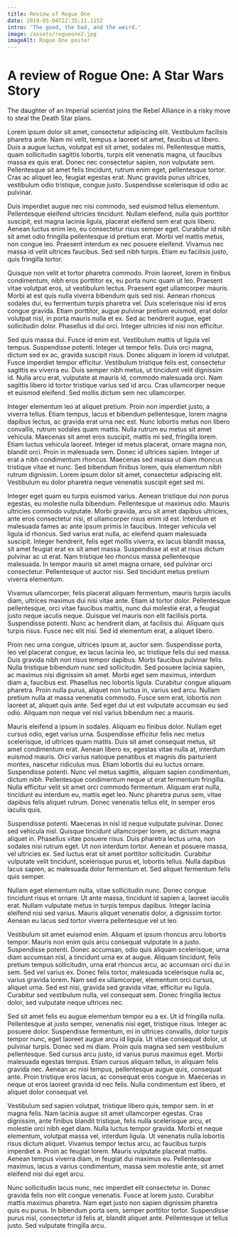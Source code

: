 ```yaml
---
title: Review of Rogue One
date: 2019-05-04T22:35:11.115Z
intro: 'The good, the bad, and the weird.'
image: /assets/rogueone2.jpg
imageAlt: Rogue One poster
---
```

# A review of Rogue One: A Star Wars Story

The daughter of an Imperial scientist joins the Rebel Alliance in a risky move to steal the Death Star plans.



Lorem ipsum dolor sit amet, consectetur adipiscing elit. Vestibulum facilisis pharetra ante. Nam mi velit, tempus a laoreet sit amet, faucibus ut libero. Duis a augue luctus, volutpat est sit amet, sodales mi. Pellentesque mattis, quam sollicitudin sagittis lobortis, turpis elit venenatis magna, ut faucibus massa ex quis erat. Donec nec consectetur sapien, non vulputate sem. Pellentesque sit amet felis tincidunt, rutrum enim eget, pellentesque tortor. Cras ac aliquet leo, feugiat egestas erat. Nunc gravida purus ultrices, vestibulum odio tristique, congue justo. Suspendisse scelerisque id odio ac pulvinar.



Duis imperdiet augue nec nisi commodo, sed euismod tellus elementum. Pellentesque eleifend ultricies tincidunt. Nullam eleifend, nulla quis porttitor suscipit, est magna lacinia ligula, placerat eleifend sem erat quis libero. Aenean luctus enim leo, eu consectetur risus semper eget. Curabitur id nibh sit amet odio fringilla pellentesque id pretium erat. Morbi vel mattis metus, non congue leo. Praesent interdum ex nec posuere eleifend. Vivamus nec massa id velit ultrices faucibus. Sed sed nibh turpis. Etiam eu facilisis justo, quis fringilla tortor.



Quisque non velit et tortor pharetra commodo. Proin laoreet, lorem in finibus condimentum, nibh eros porttitor ex, eu porta nunc quam ut leo. Praesent vitae volutpat eros, ut vestibulum lectus. Praesent eget ullamcorper mauris. Morbi at est quis nulla viverra bibendum quis sed nisi. Aenean rhoncus sodales dui, eu fermentum turpis pharetra vel. Duis scelerisque nisi id eros congue gravida. Etiam porttitor, augue pulvinar pretium euismod, erat dolor volutpat nisl, in porta mauris nulla et ex. Sed ac hendrerit augue, eget sollicitudin dolor. Phasellus id dui orci. Integer ultricies id nisi non efficitur.



Sed quis massa dui. Fusce id enim est. Vestibulum mattis ut ligula vel tempus. Suspendisse potenti. Integer ut tempor felis. Duis orci magna, dictum sed ex ac, gravida suscipit risus. Donec aliquam in lorem id volutpat. Fusce imperdiet tempor efficitur. Vestibulum tristique felis est, consectetur sagittis ex viverra eu. Duis semper nibh metus, ut tincidunt velit dignissim id. Nulla arcu erat, vulputate at mauris id, commodo malesuada orci. Nam sagittis libero id tortor tristique varius sed id arcu. Cras ullamcorper neque et euismod eleifend. Sed mollis dictum sem nec ullamcorper.



Integer elementum leo at aliquet pretium. Proin non imperdiet justo, a viverra tellus. Etiam tempus, lacus et bibendum pellentesque, lorem magna dapibus lectus, ac gravida erat urna nec est. Nunc lobortis metus non libero convallis, rutrum sodales quam mattis. Nulla rutrum eu metus sit amet vehicula. Maecenas sit amet eros suscipit, mattis mi sed, fringilla lorem. Etiam luctus vehicula laoreet. Integer id metus placerat, ornare magna non, blandit orci. Proin in malesuada sem. Donec id ultrices sapien. Integer ut erat a nibh condimentum rhoncus. Maecenas sed massa ut diam rhoncus tristique vitae et nunc. Sed bibendum finibus lorem, quis elementum nibh rutrum dignissim. Lorem ipsum dolor sit amet, consectetur adipiscing elit. Vestibulum eu dolor pharetra neque venenatis suscipit eget sed mi.



Integer eget quam eu turpis euismod varius. Aenean tristique dui non purus egestas, eu molestie nulla bibendum. Pellentesque ut maximus odio. Mauris ultricies commodo vulputate. Morbi gravida, arcu sit amet dapibus ultricies, ante eros consectetur nisi, et ullamcorper risus enim id est. Interdum et malesuada fames ac ante ipsum primis in faucibus. Integer vehicula vel ligula id rhoncus. Sed varius erat nulla, ac eleifend quam malesuada suscipit. Integer hendrerit, felis eget mollis viverra, ex lacus blandit massa, sit amet feugiat erat ex sit amet massa. Suspendisse at est at risus dictum pulvinar ac ut erat. Nam tristique leo rhoncus massa pellentesque malesuada. In tempor mauris sit amet magna ornare, sed pulvinar orci consectetur. Pellentesque ut auctor nisi. Sed tincidunt metus pretium viverra elementum.



Vivamus ullamcorper, felis placerat aliquam fermentum, mauris turpis iaculis diam, ultrices maximus dui nisi vitae ante. Etiam id tortor dolor. Pellentesque pellentesque, orci vitae faucibus mattis, nunc dui molestie erat, a feugiat justo neque iaculis neque. Quisque vel mauris non elit facilisis porta. Suspendisse potenti. Nunc ac hendrerit diam, at facilisis dui. Aliquam quis turpis risus. Fusce nec elit nisi. Sed id elementum erat, a aliquet libero.



Proin nec urna congue, ultrices ipsum at, auctor sem. Suspendisse porta, leo vel placerat congue, ex lacus lacinia leo, ac tristique felis dui sed massa. Duis gravida nibh non risus tempor dapibus. Morbi faucibus pulvinar felis. Nulla tristique bibendum nunc sed sollicitudin. Sed posuere lacinia sapien, ac maximus nisi dignissim sit amet. Morbi eget sem maximus, interdum diam a, faucibus est. Phasellus nec lobortis ligula. Curabitur congue aliquam pharetra. Proin nulla purus, aliquet non luctus in, varius sed arcu. Nullam pretium nulla at massa venenatis commodo. Fusce sem erat, lobortis non laoreet at, aliquet quis ante. Sed eget dui ut est vulputate accumsan eu sed odio. Aliquam non neque vel nisl varius bibendum nec a mauris.



Mauris eleifend a ipsum in sodales. Aliquam eu finibus dolor. Nullam eget cursus odio, eget varius urna. Suspendisse efficitur felis nec metus scelerisque, id ultrices quam mattis. Duis sit amet consequat metus, sit amet condimentum erat. Aenean libero ex, egestas vitae nulla at, interdum euismod mauris. Orci varius natoque penatibus et magnis dis parturient montes, nascetur ridiculus mus. Etiam lobortis dui eu luctus ornare. Suspendisse potenti. Nunc vel metus sagittis, aliquam sapien condimentum, dictum nibh. Pellentesque condimentum neque ut erat fermentum fringilla. Nulla efficitur velit sit amet orci commodo fermentum. Aliquam erat nulla, tincidunt eu interdum eu, mattis eget leo. Nunc pharetra purus sem, vitae dapibus felis aliquet rutrum. Donec venenatis tellus elit, in semper eros iaculis quis.



Suspendisse potenti. Maecenas in nisl id neque vulputate pulvinar. Donec sed vehicula nisl. Quisque tincidunt ullamcorper lorem, ac dictum magna aliquet in. Phasellus vitae posuere risus. Duis pharetra lectus urna, non sodales nisi rutrum eget. Ut non interdum tortor. Aenean et posuere massa, vel ultricies ex. Sed luctus erat sit amet porttitor sollicitudin. Curabitur vulputate velit tincidunt, scelerisque purus et, lobortis tellus. Nulla dapibus lacus sapien, ac malesuada dolor fermentum et. Sed aliquet fermentum felis quis semper.



Nullam eget elementum nulla, vitae sollicitudin nunc. Donec congue tincidunt risus et ornare. Ut ante massa, tincidunt id sapien a, laoreet iaculis erat. Nullam vulputate metus in turpis tempus dapibus. Integer lacinia eleifend nisi sed varius. Mauris aliquet venenatis dolor, a dignissim tortor. Aenean eu lacus sed tortor viverra pellentesque vel ut leo.



Vestibulum sit amet euismod enim. Aliquam et ipsum rhoncus arcu lobortis tempor. Mauris non enim quis arcu consequat vulputate in a justo. Suspendisse potenti. Donec accumsan, odio quis aliquam scelerisque, urna diam accumsan nisl, a tincidunt urna ex at augue. Aliquam tincidunt, felis pretium tempus sollicitudin, urna erat rhoncus arcu, ac accumsan orci dui in sem. Sed vel varius ex. Donec felis tortor, malesuada scelerisque nulla ac, varius gravida lorem. Nam sed ex ullamcorper, elementum orci cursus, aliquet urna. Sed est nisi, gravida sed gravida vitae, efficitur eu ligula. Curabitur sed vestibulum nulla, vel consequat sem. Donec fringilla lectus dolor, sed vulputate neque ultrices nec.



Sed sit amet felis eu augue elementum tempor eu a ex. Ut id fringilla nulla. Pellentesque at justo semper, venenatis nisi eget, tristique risus. Integer ac posuere dolor. Suspendisse fermentum, mi in ultrices convallis, dolor turpis tempor nunc, eget laoreet augue arcu id ligula. Ut vitae consequat dolor, ut pulvinar turpis. Donec sed mi diam. Proin quis magna sed sem vestibulum pellentesque. Sed cursus arcu justo, id varius purus maximus eget. Morbi malesuada egestas tempus. Etiam cursus aliquam tellus, in aliquam felis gravida nec. Aenean ac nisi tempus, pellentesque augue quis, consequat ante. Proin tristique eros lacus, ac consequat eros congue in. Maecenas in neque ut eros laoreet gravida id nec felis. Nulla condimentum est libero, et aliquet dolor consequat vel.



Vestibulum sed sapien volutpat, tristique libero quis, tempor sem. In et magna felis. Nam lacinia augue sit amet ullamcorper egestas. Cras dignissim, ante finibus blandit tristique, felis nulla scelerisque arcu, et molestie orci nibh eget diam. Nulla luctus tempor gravida. Morbi et neque elementum, volutpat massa vel, interdum ligula. Ut venenatis nulla lobortis risus dictum aliquet. Vivamus tempor lectus arcu, ac faucibus turpis imperdiet a. Proin ac feugiat lorem. Mauris vulputate placerat mattis. Aenean tempus viverra diam, in feugiat dui maximus eu. Pellentesque maximus, lacus a varius condimentum, massa sem molestie ante, sit amet eleifend nisi dui eget arcu.



Nunc sollicitudin lacus nunc, nec imperdiet elit consectetur in. Donec gravida felis non elit congue venenatis. Fusce at lorem justo. Curabitur mattis maximus pharetra. Nam eget justo non sapien dignissim pharetra quis eu purus. In bibendum porta sem, semper porttitor tortor. Suspendisse purus nisl, consectetur id felis at, blandit aliquet ante. Pellentesque ut tellus justo. Sed vulputate fringilla arcu.
